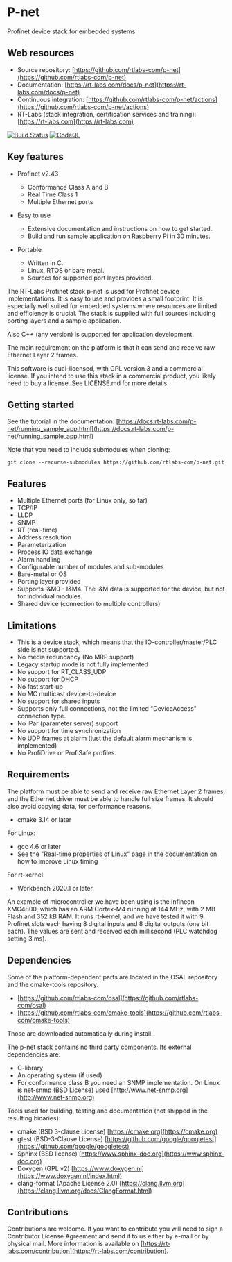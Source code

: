 # P-net

Profinet device stack for embedded systems

## Web resources

- Source repository: [https://github.com/rtlabs-com/p-net](https://github.com/rtlabs-com/p-net)
- Documentation: [https://rt-labs.com/docs/p-net](https://rt-labs.com/docs/p-net)
- Continuous integration: [https://github.com/rtlabs-com/p-net/actions](https://github.com/rtlabs-com/p-net/actions)
- RT-Labs (stack integration, certification services and training): [https://rt-labs.com](https://rt-labs.com)

[![Build Status](https://github.com/rtlabs-com/p-net/workflows/Build/badge.svg?branch=master)](https://github.com/rtlabs-com/p-net/actions?workflow=Build)
[![CodeQL](https://github.com/rtlabs-com/p-net/workflows/CodeQL/badge.svg?branch=master)](https://github.com/rtlabs-com/p-net/actions?workflow=CodeQL)

## Key features

- Profinet v2.43
    - Conformance Class A and B
    - Real Time Class 1
    - Multiple Ethernet ports


- Easy to use
  - Extensive documentation and instructions on how to get started.
  - Build and run sample application on Raspberry Pi in 30 minutes.
- Portable
  - Written in C.
  - Linux, RTOS or bare metal.
  - Sources for supported port layers provided.

The RT-Labs Profinet stack p-net is used for Profinet device
implementations. It is easy to use and provides a small footprint. It
is especially well suited for embedded systems where resources are
limited and efficiency is crucial.
The stack is supplied with full sources including porting
layers and a sample application.

Also C++ (any version) is supported for application development.

The main requirement on the platform
is that it can send and receive raw Ethernet Layer 2 frames.

This software is dual-licensed, with GPL version 3 and a commercial license.
If you intend to use this stack in a commercial product, you likely need to
buy a license. See LICENSE.md for more details.

## Getting started

See the tutorial in the documentation: [https://docs.rt-labs.com/p-net/running_sample_app.html](https://docs.rt-labs.com/p-net/running_sample_app.html)

Note that you need to include submodules when cloning:

```
git clone --recurse-submodules https://github.com/rtlabs-com/p-net.git
```

## Features

- Multiple Ethernet ports (for Linux only, so far)
- TCP/IP
- LLDP
- SNMP
- RT (real-time)
- Address resolution
- Parameterization
- Process IO data exchange
- Alarm handling
- Configurable number of modules and sub-modules
- Bare-metal or OS
- Porting layer provided
- Supports I&M0 - I&M4. The I&M data is supported for the device, but not for
  individual modules.
- Shared device (connection to multiple controllers)

## Limitations

- This is a device stack, which means that the IO-controller/master/PLC side is
  not supported.
- No media redundancy (No MRP support)
- Legacy startup mode is not fully implemented
- No support for RT_CLASS_UDP
- No support for DHCP
- No fast start-up
- No MC multicast device-to-device
- No support for shared inputs
- Supports only full connections, not the limited "DeviceAccess" connection type.
- No iPar (parameter server) support
- No support for time synchronization
- No UDP frames at alarm (just the default alarm mechanism is implemented)
- No ProfiDrive or ProfiSafe profiles.

## Requirements

The platform must be able to send and receive raw Ethernet Layer 2 frames,
and the Ethernet driver must be able to handle full size frames. It
should also avoid copying data, for performance reasons.

- cmake 3.14 or later

For Linux:

- gcc 4.6 or later
- See the "Real-time properties of Linux" page in the documentation on how to
  improve Linux timing

For rt-kernel:

- Workbench 2020.1 or later

An example of microcontroller we have been using is the Infineon XMC4800,
which has an ARM Cortex-M4 running at 144 MHz, with 2 MB Flash and 352 kB RAM.
It runs rt-kernel, and we have tested it with 9 Profinet slots each
having 8 digital inputs and 8 digital outputs (one bit each). The values are
sent and received each millisecond (PLC watchdog setting 3 ms).

## Dependencies

Some of the platform-dependent parts are located in the OSAL repository and the
cmake-tools repository.

- [https://github.com/rtlabs-com/osal](https://github.com/rtlabs-com/osal)
- [https://github.com/rtlabs-com/cmake-tools](https://github.com/rtlabs-com/cmake-tools)

Those are downloaded automatically during install.

The p-net stack contains no third party components. Its external dependencies are:

- C-library
- An operating system (if used)
- For conformance class B you need an SNMP implementation. On Linux is
  net-snmp (BSD License) used [http://www.net-snmp.org](http://www.net-snmp.org)

Tools used for building, testing and documentation (not shipped in the resulting binaries):

- cmake (BSD 3-clause License) [https://cmake.org](https://cmake.org)
- gtest (BSD-3-Clause License) [https://github.com/google/googletest](https://github.com/google/googletest)
- Sphinx (BSD license) [https://www.sphinx-doc.org](https://www.sphinx-doc.org)
- Doxygen (GPL v2) [https://www.doxygen.nl](https://www.doxygen.nl/index.html)
- clang-format (Apache License 2.0) [https://clang.llvm.org](https://clang.llvm.org/docs/ClangFormat.html)

## Contributions

Contributions are welcome. If you want to contribute you will need to
sign a Contributor License Agreement and send it to us either by
e-mail or by physical mail. More information is available
on [https://rt-labs.com/contribution](https://rt-labs.com/contribution).
